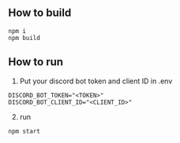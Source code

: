 ## How to build
```
npm i
npm build
```

## How to run
1. Put your discord bot token and client ID in .env
```
DISCORD_BOT_TOKEN="<TOKEN>"
DISCORD_BOT_CLIENT_ID="<CLIENT_ID>"
```
2. run 
```
npm start
```
